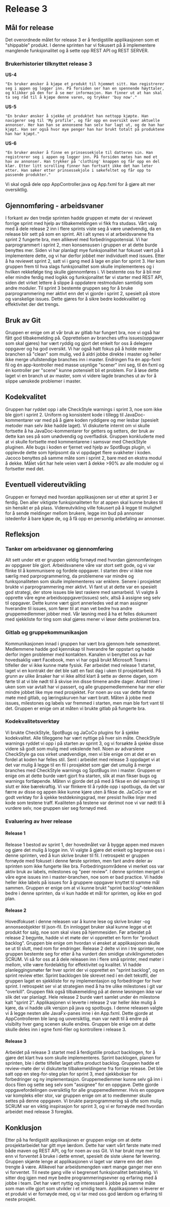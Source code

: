 # Release 3

## Mål for release

Det overordnede målet for release 3 er å ferdigstille applikasjonen som et "shippable" produkt. I denne sprinten har vi fokusert på å implementere manglende funksjonalitet og å sette opp REST API og REST SERVER.

### Brukerhistorier tilknyttet release 3

**US-4**

    "En bruker ønsker å kjøpe et produkt til hjemmet sitt. Han registrerer seg i appen og logger inn. På forsiden ser han en spennende høyttaler, og klikker på den for å se mer informasjon. Han finner ut at han skal ta seg råd til å kjøpe denne varen, og trykker 'buy now'."

**US-5**

    "En bruker ønsker å sjekke ut produktet han nettopp kjøpte. Han navigerer seg til 'My profile', og får opp en oversikt over aktuelle annonser. Her kan han se annonsene han selv har lagt ut, og de han har kjøpt. Han ser også hvor mye penger han har brukt totalt på produktene han har kjøpt."

**US-6**

    "En bruker ønsker å finne en prinsessekjole til datteren sin. Han registrerer seg i appen og logger inn. På forsiden møtes han med et hav av annonser. Han trykker på 'clothing' knappen og får opp en del klær. Etter litt scrolling finner han fortsatt ikke det han leter etter. Han søker etter prinsessekjole i søkefeltet og får opp to passende produkter."

Vi skal også dele opp AppController.java og App.fxml for å gjøre alt mer oversiktlig.

## Gjennomføring - arbeidsvaner
I forkant av den tredje sprinten hadde gruppen et møte der vi reviewet forrige sprint med hjelp av tilbakemeldingen vi fikk fra studass. Vårt valg med å dele release 2 inn i flere sprints viste seg å være unødvendig, da en release blir sett på som en sprint. Alt i alt synes vi at arbeidsvanene fra sprint 2 fungerte bra, men allikevel med forbedringspotensial. Vi har parprogrammert i sprint 2, men konsensusen i gruppen er at dette burde benyttes mer. Siden vi har planlagt mye funksjonalitet har fokuset vært på å implementere dette, og vi har derfor jobbet mer individuelt med issues. Etter å ha reviewet sprint 2, satt vi i gang med å lage en plan for sprint 3. Her kom gruppen frem til hva slags funksjonalitet som skulle implementeres og i hvilken rekkefølge ting skulle gjennomføres i. Vi bestemte oss for å bli mer eller mindre ferdig med logikk og funksjonalitet før vi starter med REST API, siden det virket lettere å slippe å oppdatere restmodulen samtidig som andre moduler. Til sprint 3 bestemte gruppen seg for å bruke parprogrammering mer aktivt enn det vi gjorde i sprint 2, spesielt på store og vanskelige issues. Dette gjøres for å sikre bedre kodekvalitet og effektivitet der det trengs. 
 
## Bruk av Git

Gruppen er enige om at vår bruk av gitlab har fungert bra, noe vi også har fått god tilbakemelding på. Opprettelsen av branches utfra issues(oppgaver som skal gjøres) har vært ryddig og gjort det enkelt for oss å delegere oppgaver og ha god oversikt. Vi har også hatt fokus på å holde master branchen så "clean" som mulig, ved å aldri jobbe direkte i master og heller ikke merge ufullstendige branches inn i master. Endringen fra én app-fxml fil og én app-kontroller med masse usynlige "scener" inni seg, til én fxml og én kontroller per "scene" kunne potensielt bli et problem. For å løse dette laget vi en branch ut av master, som vi videre lagde branches ut av for å slippe uønskede problemer i master. 


## Kodekvalitet
Gruppen har ryddet opp i alle CheckStyle warnings i sprint 3, noe som ikke ble gjort i sprint 2. Uniform og konsistent kode i tillegg til JavaDoc-kommentarer var med på å gjøre koden ryddigere og mer lesbar (spesielt metoder man selv ikke hadde laget). Vi diskuterte internt om vi skulle fortsette å ha JavaDoc-kommentarer for getters og setters, der bruk av dette kan ses på som unødvendig og overfladisk. Gruppen konkluderte med at vi skulle fortsette med kommentarene i samsvar med CheckStyle pluginen. Alle bugs i koden er fjernet ved hjelp av SpotBugs plugin, vi opplevde dette som hjelpsomt da vi oppdaget flere svakheter i koden. Jacoco benyttes på samme måte som i sprint 2, bare med en ekstra modul å dekke. Målet vårt har hele veien vært å dekke >90% av alle moduler og vi fortsetter med det.



## Eventuell videreutvikling
Gruppen er fornøyd med hvordan applikasjonen ser ut etter at sprint 3 er ferdig. Den aller viktigste funksjonaliteten for at appen skal kunne brukes til sin hensikt er på plass. Videreutvikling ville fokusert på å legge til mulighet for å sende meldinger mellom brukere, legge inn bud på annonser istedenfor å bare kjøpe de, og å få opp en personlig anbefaling av annonser.


## Refleksjon

### Tanker om arbeidsvaner og gjennomføring

Alt sett under ett er gruppen veldig fornøyd med hvordan gjennomføringen av oppgaver ble gjort. Arbeidsvanene våre var stort sett gode, og vi var flinke til å kommunisere og fordele oppgaver. I starten drev vi ikke noe særlig med parprogrammering, da problemene var mindre og funksjonaliteten som skulle implementeres var enklere. Senere i prosjektet brukte vi parprogrammering mer aktivt. Vi fant ut at dette var en spesielt god strategi, der store issues ble løst raskere med samarbeid. Vi valgte å opprette våre egne arbeidsoppgaver(issues) selv, altså å assigne seg selv til oppgaver. Dette kunne vært gjort annerledes ved at man assigner hverandre til issues, som fører til at man vet bedre hva andre gruppemedlemmer jobber med. Vår løsning med å ha et felles dokument med sjekkliste for ting som skal gjøres mener vi løser dette problemet bra.

### Gitlab og gruppekommunikasjon
Kommunikasjonen innad i gruppen har vært bra gjennom hele semesteret. Medlemmene hadde god kjennskap til hverandre før oppstart og hadde derfor ingen problemer med kontakten. Kanalen vi benyttet oss av har hovedsaklig vært Facebook, men vi har også brukt Microsoft Teams i tilfeller der vi ikke kunne møte fysisk. Før arbeidet med release 1 startet, laget vi en kontrakt der det ble satt en fast dag i uken til prosjektarbeid. På grunn av ulike årsaker har vi ikke alltid klart å sette av denne dagen, som førte til at vi ble nødt til å skvise inn disse timene andre dager. Antall timer i uken som var avtalt har vi passert, og alle gruppemedlemmene har mer eller mindre jobbet like mye med prosjektet. For noen av oss var dette første møte med gitlab, og læringskurven har vært bratt. Måten å jobbe med issues, milestones og labels var fremmed i starten, men man ble fort vant til det. Gruppen er enige om at måten vi brukte gitlab på fungerte bra.


### Kodekvalitetsverktøy

Vi brukte CheckStyle, SpotBugs og JaCoCo plugins for å sjekke kodekvalitet. Alle tilleggene har vært nyttige på hver sin måte. CheckStyle warnings ryddet vi opp i på starten av sprint 3, og vi forsøkte å sjekke disse videre så godt som mulig med vekslende hell. Noen av advarslene CheckStyle ga oss virket unødvendige, men vi ble enige om at det er en fordel at koden har felles stil. Sent i arbeidet med release 3 oppdaget vi at det var mulig å legge til en fil i prosjektet som gjør det umulig å merge branches med CheckStyle warnings og SpotBugs inn i master. Gruppen er enige om at dette burde vært gjort fra starten, slik at man fikser bugs og warnings fortløpende. Måten vi gjorde det på med å fikse en del warnings til slutt er ikke bærekraftig. Vi var flinkere til å rydde opp i spotbugs, da det var færre av disse og appen ikke kunne kjøre uten å fikse de. JaCoCo var et godt verktøy for å sjekke testdekningsgrad, mer presist hvilke linjer med kode som testene traff. Kvaliteten på testene var derimot noe vi var nødt til å vurdere selv, noe gruppen sier seg fornøyd med.

### Evaluering av hver release

#### **Release 1**
Release 1 bestod av sprint 1, der hovedmålet var å bygge appen med maven og gjøre det mulig å logge inn. Vi valgte å gjøre det enkelt og begrense oss i denne sprinten, ved å kun skrive bruker til fil. I retrospekt er gruppen fornøyde med fokuset i denne første sprinten, men fant andre deler av sprinten som ikke fungerte like bra. Forbedringsområdene vi merket oss var aktiv bruk av labels, milestones og "peer review". I denne sprinten merget vi våre egne issues inn i master-branchen, noe som er bad practice. Vi hadde heller ikke labels på issues for å gruppere oppgaver knyttet til samme mål sammen. Gruppen er enige om at vi kunne brukt "sprint backlog"-teknikken bedre i denne sprinten, da vi kun hadde et mål for sprinten, og ikke en god plan.

#### **Release 2**
Hovedfokuset i denne releasen var å kunne lese og skrive bruker -og annonseobjekter til json-fil. En innlogget bruker skal kunne legge ut et produkt for salg, noe som skal vises på hjemmesiden. Før arbeidet på release 2 begynte, hadde vi et møte der vi opprettet en form for "product backlog". Gruppen ble enige om hvordan vi ønsket at applikasjonen skulle se ut til slutt, med rom for endringer. Release 2 delte vi inn i tre sprinter, noe gruppen bestemte seg for etter å ha vurdert den smidige utviklingsmetoden SCRUM. Vi så for oss at å dele releasen inn i flere små sprinter, med møter i mellom, ville være fordelaktig for effektivitet og kvalitet. Vi hadde planleggingsmøter før hver sprint der vi opprettet en "sprint backlog", og en sprint review etter. Sprint backlogen ble skrevet ned i en delt tekstfil, der gruppen laget en sjekkliste for ny implementasjon og forbedringer for hver sprint. I retrospekt ser vi at strategien med å ha tre ulike milestones i git var "overkill". Gruppen fikk også tilbakemelding på at denne løsningen ikke var slik det var planlagt. Hele release 2 burde vært samlet under én milestone kalt "sprint 2". Applikasjonen vi leverte i release 2 var heller ikke mulig å kjøre, da vi hadde ulik versjon på java og spotbugs. I denne releasen valgte vi å legge nesten alle JavaFx-panes inne i én App.fxml. Dette gjorde at AppControlleren ble lang og uoversiktlig, man var nødt til å endre på visibilty hver gang scenen skulle endres. Gruppen ble enige om at dette skulle deles inn i egne fxml-filer og kontrollere i release 3.

#### **Release 3**
Arbeidet på release 3 startet med å ferdigstille product backlogen, for å gjøre det klart hva som skulle implementeres. Sprint backlogen, planen for sprinten, ble i dette tilfellet laget utfra product backlog. Gruppen hadde et review-møte der vi diskuterte tilbakemeldingene fra forrige release. Det ble satt opp en steg-for-steg plan for sprint 3, med sjekkbokser for forbedringer og ny implementasjon. Gruppemedlemmer kunne selv gå inn i docs filen og sette seg selv som "assignee" for en oppgave. Dette gjorde oppgavefordelingen oversiktlig for alle gruppemedlemmer. Hvis en oppgave var kompleks eller stor, var gruppen enige om at to medlemmer skulle settes på denne oppgaven. Vi brukte parprogrammering så ofte som mulig. SCRUM var en viktig inspirasjon for sprint 3, og vi er fornøyde med hvordan arbeidet med release 3 foregikk. 

## Konklusjon

Etter på ha ferdigstilt applikasjonen er gruppen enige om at dette prosjektarbeidet har gitt mye lærdom. Dette har vært vårt første møte med både maven og REST API, og for noen av oss Git. Vi har brukt mye mer tid enn vi forventet å bruke i dette emnet, spesielt de siste ukene før levering. Gruppen skjønte lenge at applikasjonen vi laget var større enn det den trengte å være. Allikevel har arbeidsmengden vært mange ganger mer enn vi forventet. Til neste gang ville vi begrenset funksjonalitet betraktelig. Vi sitter dog igjen med mye bedre programmeringsevner og erfaring med å jobbe i team. Det har vært nyttig og interessant å jobbe på samme måte som man ville gjort som utvikler i et smidig team. Applikasjonen vi leverer er et produkt vi er fornøyde med, og vi tar med oss god lærdom og erfaring til neste prosjekt.